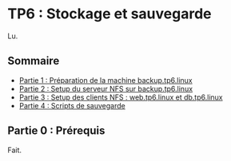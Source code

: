# TP6 : Stockage et sauvegarde

Lu.

## Sommaire

- [Partie 1 : Préparation de la machine backup.tp6.linux](https://github.com/KeunotorCagoule/TP-Linux/blob/main/tp6_linux/partie1.md)
- [Partie 2 : Setup du serveur NFS sur backup.tp6.linux](https://github.com/KeunotorCagoule/TP-Linux/blob/main/tp6_linux/partie2.md)
- [Partie 3 : Setup des clients NFS : web.tp6.linux et db.tp6.linux](https://github.com/KeunotorCagoule/TP-Linux/blob/main/tp6_linux/partie3.md)
- [Partie 4 : Scripts de sauvegarde](https://github.com/KeunotorCagoule/TP-Linux/blob/main/tp6_linux/partie4.md)

## Partie 0 : Prérequis 

Fait.
